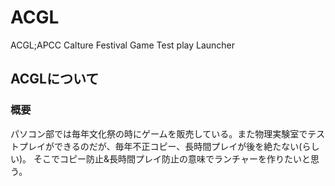 # ACGL
ACGL;APCC Calture Festival Game Test play Launcher

## ACGLについて

### 概要

パソコン部では毎年文化祭の時にゲームを販売している。また物理実験室でテストプレイができるのだが、毎年不正コピー、長時間プレイが後を絶たない(らしい)。
そこでコピー防止&長時間プレイ防止の意味でランチャーを作りたいと思う。
